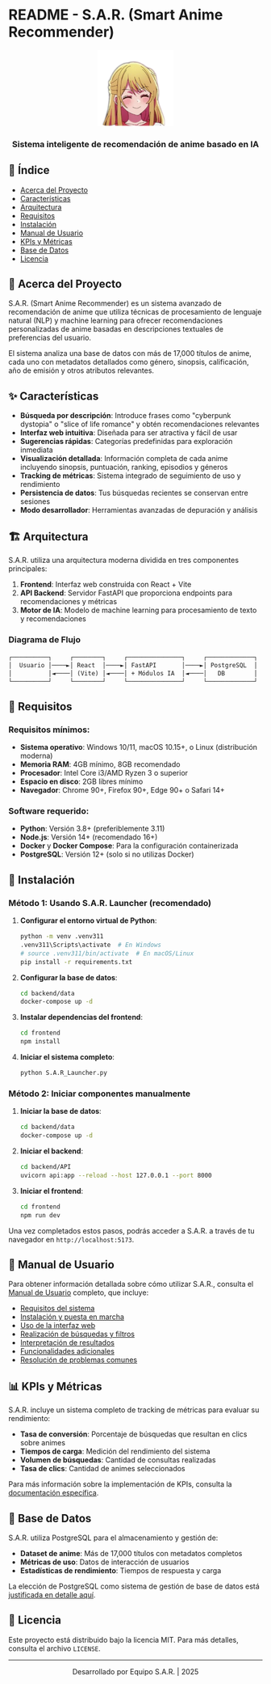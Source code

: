 
# README - S.A.R. (Smart Anime Recommender)

<div align="center">
  <img src="frontend/images/ruby.webp" alt="S.A.R. Logo" width="150" />
  <br>
  <h3>Sistema inteligente de recomendación de anime basado en IA</h3>
</div>

## 📖 Índice

- [Acerca del Proyecto](#-acerca-del-proyecto)
- [Características](#-características)
- [Arquitectura](#-arquitectura)
- [Requisitos](#-requisitos)
- [Instalación](#-instalación)
- [Manual de Usuario](#-manual-de-usuario)
- [KPIs y Métricas](#-kpis-y-métricas)
- [Base de Datos](#-base-de-datos)
- [Licencia](#-licencia)

## 🌟 Acerca del Proyecto

S.A.R. (Smart Anime Recommender) es un sistema avanzado de recomendación de anime que utiliza técnicas de procesamiento de lenguaje natural (NLP) y machine learning para ofrecer recomendaciones personalizadas de anime basadas en descripciones textuales de preferencias del usuario.

El sistema analiza una base de datos con más de 17,000 títulos de anime, cada uno con metadatos detallados como género, sinopsis, calificación, año de emisión y otros atributos relevantes.

## ✨ Características

- **Búsqueda por descripción**: Introduce frases como "cyberpunk dystopia" o "slice of life romance" y obtén recomendaciones relevantes
- **Interfaz web intuitiva**: Diseñada para ser atractiva y fácil de usar
- **Sugerencias rápidas**: Categorías predefinidas para exploración inmediata
- **Visualización detallada**: Información completa de cada anime incluyendo sinopsis, puntuación, ranking, episodios y géneros
- **Tracking de métricas**: Sistema integrado de seguimiento de uso y rendimiento
- **Persistencia de datos**: Tus búsquedas recientes se conservan entre sesiones
- **Modo desarrollador**: Herramientas avanzadas de depuración y análisis

## 🏗️ Arquitectura

S.A.R. utiliza una arquitectura moderna dividida en tres componentes principales:

1. **Frontend**: Interfaz web construida con React + Vite
2. **API Backend**: Servidor FastAPI que proporciona endpoints para recomendaciones y métricas
3. **Motor de IA**: Modelo de machine learning para procesamiento de texto y recomendaciones

### Diagrama de Flujo

```
┌──────────┐     ┌────────┐     ┌───────────────┐     ┌─────────────┐
│  Usuario │────►│ React  │────►│ FastAPI       │────►│ PostgreSQL  │
│          │◄────│ (Vite) │◄────│ + Módulos IA  │◄────│   DB        │
└──────────┘     └────────┘     └───────────────┘     └─────────────┘
```

## 🔧 Requisitos

### Requisitos mínimos:

* **Sistema operativo**: Windows 10/11, macOS 10.15+, o Linux (distribución moderna)
* **Memoria RAM**: 4GB mínimo, 8GB recomendado
* **Procesador**: Intel Core i3/AMD Ryzen 3 o superior
* **Espacio en disco**: 2GB libres mínimo
* **Navegador**: Chrome 90+, Firefox 90+, Edge 90+ o Safari 14+

### Software requerido:

* **Python**: Versión 3.8+ (preferiblemente 3.11)
* **Node.js**: Versión 14+ (recomendado 16+)
* **Docker** y **Docker Compose**: Para la configuración containerizada
* **PostgreSQL**: Versión 12+ (solo si no utilizas Docker)

## 🚀 Instalación

### Método 1: Usando S.A.R. Launcher (recomendado)

1. **Configurar el entorno virtual de Python**:
   ```bash
   python -m venv .venv311
   .venv311\Scripts\activate  # En Windows
   # source .venv311/bin/activate  # En macOS/Linux
   pip install -r requirements.txt
   ```

2. **Configurar la base de datos**:
   ```bash
   cd backend/data
   docker-compose up -d
   ```

3. **Instalar dependencias del frontend**:
   ```bash
   cd frontend
   npm install
   ```

4. **Iniciar el sistema completo**:
   ```bash
   python S.A.R_Launcher.py
   ```

### Método 2: Iniciar componentes manualmente

1. **Iniciar la base de datos**:
   ```bash
   cd backend/data
   docker-compose up -d
   ```

2. **Iniciar el backend**:
   ```bash
   cd backend/API
   uvicorn api:app --reload --host 127.0.0.1 --port 8000
   ```

3. **Iniciar el frontend**:
   ```bash
   cd frontend
   npm run dev
   ```

Una vez completados estos pasos, podrás acceder a S.A.R. a través de tu navegador en `http://localhost:5173`.

## 📘 Manual de Usuario

Para obtener información detallada sobre cómo utilizar S.A.R., consulta el [Manual de Usuario](docs/MANUAL_DE_USUARIO.md) completo, que incluye:

- [Requisitos del sistema](docs/MANUAL_DE_USUARIO.md#31-requisitos-del-sistema)
- [Instalación y puesta en marcha](docs/MANUAL_DE_USUARIO.md#32-instalación-y-puesta-en-marcha)
- [Uso de la interfaz web](docs/MANUAL_DE_USUARIO.md#33-uso-de-la-interfaz-web)
- [Realización de búsquedas y filtros](docs/MANUAL_DE_USUARIO.md#34-realización-de-búsquedas-y-filtros)
- [Interpretación de resultados](docs/MANUAL_DE_USUARIO.md#35-interpretación-de-resultados)
- [Funcionalidades adicionales](docs/MANUAL_DE_USUARIO.md#36-funcionalidades-adicionales)
- [Resolución de problemas comunes](docs/MANUAL_DE_USUARIO.md#37-resolución-de-problemas-comunes)

## 📊 KPIs y Métricas

S.A.R. incluye un sistema completo de tracking de métricas para evaluar su rendimiento:

- **Tasa de conversión**: Porcentaje de búsquedas que resultan en clics sobre animes
- **Tiempos de carga**: Medición del rendimiento del sistema
- **Volumen de búsquedas**: Cantidad de consultas realizadas
- **Tasa de clics**: Cantidad de animes seleccionados

Para más información sobre la implementación de KPIs, consulta la [documentación específica](docs/KPI_Implementation.md).

## 💾 Base de Datos

S.A.R. utiliza PostgreSQL para el almacenamiento y gestión de:

- **Dataset de anime**: Más de 17,000 títulos con metadatos completos
- **Métricas de uso**: Datos de interacción de usuarios
- **Estadísticas de rendimiento**: Tiempos de respuesta y carga

La elección de PostgreSQL como sistema de gestión de base de datos está [justificada en detalle aquí](docs/justificacion_postgresql.md).

## 📜 Licencia

Este proyecto está distribuido bajo la licencia MIT. Para más detalles, consulta el archivo `LICENSE`.

---

<div align="center">
  <p>Desarrollado por Equipo S.A.R. | 2025</p>
</div>